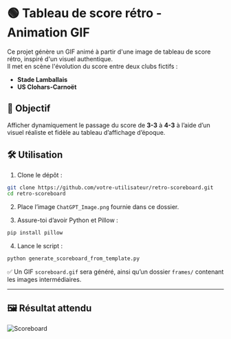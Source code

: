 # 🟢 Tableau de score rétro - Animation GIF

Ce projet génère un GIF animé à partir d'une image de tableau de score rétro, inspiré d'un visuel authentique.  
Il met en scène l'évolution du score entre deux clubs fictifs :

- **Stade Lamballais**
- **US Clohars-Carnoët**

## 🎯 Objectif

Afficher dynamiquement le passage du score de **3-3** à **4-3** à l’aide d’un visuel réaliste et fidèle au tableau d’affichage d’époque.

## 🛠️ Utilisation

1. Clone le dépôt :
```bash
git clone https://github.com/votre-utilisateur/retro-scoreboard.git
cd retro-scoreboard
```

2. Place l’image `ChatGPT_Image.png` fournie dans ce dossier.

3. Assure-toi d’avoir Python et Pillow :
```bash
pip install pillow
```

4. Lance le script :
```bash
python generate_scoreboard_from_template.py
```

✅ Un GIF `scoreboard.gif` sera généré, ainsi qu’un dossier `frames/` contenant les images intermédiaires.

---

## 🖼️ Résultat attendu

![Scoreboard](scoreboard.gif)
